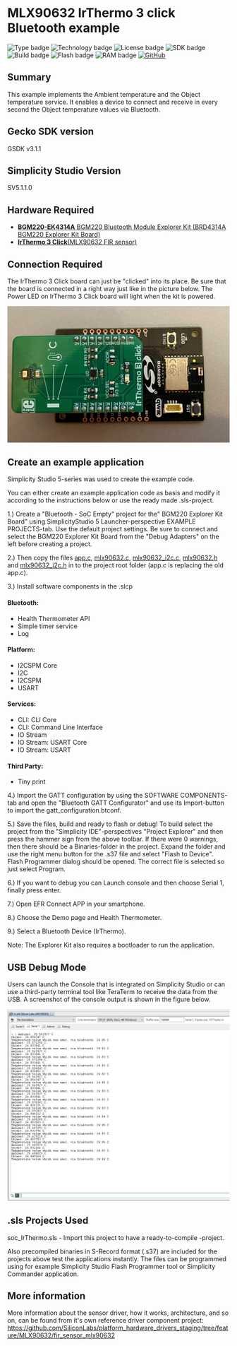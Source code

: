 # MLX90632 IrThermo 3 click Bluetooth example #

![Type badge](https://img.shields.io/badge/dynamic/json?url=https://raw.githubusercontent.com/SiliconLabs/application_examples_ci/master/bluetooth_applications/bluetooth_fir_sensor_mlx90632_common.json&label=Type&query=type&color=green)
![Technology badge](https://img.shields.io/badge/dynamic/json?url=https://raw.githubusercontent.com/SiliconLabs/application_examples_ci/master/bluetooth_applications/bluetooth_fir_sensor_mlx90632_common.json&label=Technology&query=technology&color=green)
![License badge](https://img.shields.io/badge/dynamic/json?url=https://raw.githubusercontent.com/SiliconLabs/application_examples_ci/master/bluetooth_applications/bluetooth_fir_sensor_mlx90632_common.json&label=License&query=license&color=green)
![SDK badge](https://img.shields.io/badge/dynamic/json?url=https://raw.githubusercontent.com/SiliconLabs/application_examples_ci/master/bluetooth_applications/bluetooth_fir_sensor_mlx90632_common.json&label=SDK&query=sdk&color=green)
![Build badge](https://img.shields.io/endpoint?url=https://raw.githubusercontent.com/SiliconLabs/application_examples_ci/master/bluetooth_applications/bluetooth_fir_sensor_mlx90632_build_status.json)
![Flash badge](https://img.shields.io/badge/dynamic/json?url=https://raw.githubusercontent.com/SiliconLabs/application_examples_ci/master/bluetooth_applications/bluetooth_fir_sensor_mlx90632_common.json&label=Flash&query=flash&color=blue)
![RAM badge](https://img.shields.io/badge/dynamic/json?url=https://raw.githubusercontent.com/SiliconLabs/application_examples_ci/master/bluetooth_applications/bluetooth_fir_sensor_mlx90632_common.json&label=RAM&query=ram&color=blue)
[![GitHub](https://img.shields.io/badge/Mikroe-IRTHERMO%203%20CLICK-green)](https://www.mikroe.com/ir-thermo-3-click)

## Summary ##

This example implements the Ambient temperature and the Object temperature service. It enables a device to connect and receive in every second the Object temperature values via Bluetooth. 
  
## Gecko SDK version ##

GSDK v3.1.1

## Simplicity Studio Version ## 

SV5.1.1.0

## Hardware Required ##

- [**BGM220-EK4314A** BGM220 Bluetooth Module Explorer Kit (BRD4314A BGM220 Explorer Kit Board)](https://www.silabs.com/development-tools/wireless/bluetooth/bgm220-explorer-kit)
- [**IrThermo 3 Click**(MLX90632 FIR sensor)](https://www.mikroe.com/ir-thermo-3-click)

## Connection Required ##

The IrThermo 3 Click board can just be "clicked" into its place. Be sure that the board is connected in a right way just like in the picture below.
The Power LED on IrThermo 3 Click board will light when the kit is powered.

<img src="doc/bgm220p_irthermo_3_click.jpeg" width="600">

## Create an example application ##

Simplicity Studio 5-series was used to create the example code.

You can either create an example application code as basis and modify it according to the instructions below or use the ready made .sls-project.

1.) Create a "Bluetooth - SoC Empty" project for the" BGM220 Explorer Kit Board" using SimplicityStudio 5 Launcher-perspective EXAMPLE PROJECTS-tab. Use the default project settings. Be sure to connect and select the BGM220 Explorer Kit Board from the "Debug Adapters" on the left before creating a project.

2.) Then copy the files [app.c](src/app.c), [mlx90632.c](src/mlx90632.c), [mlx90632_i2c.c](src/mlx90632_i2c.c), [mlx90632.h](inc/mlx90632.h) and [mlx90632_i2c.h](inc/mlx90632_i2c.h) in to the project root folder (app.c is replacing the old app.c).

3.) Install software components in the .slcp 
#### Bluetooth:
- Health Thermometer API
- Simple timer service
- Log
#### Platform:
- I2CSPM Core
- I2C
- I2CSPM
- USART
#### Services:
- CLI: CLI Core
- CLI: Command Line Interface
- IO Stream
- IO Stream: USART Core
- IO Stream: USART
#### Third Party:
- Tiny print

4.) Import the GATT configuration by using the SOFTWARE COMPONENTS-tab and open the "Bluetooth GATT Configurator" and use its Import-button to import the gatt_configuration.btconf.

5.) Save the files, build and ready to flash or debug! To build select the project from the "Simplicity IDE"-perspectives "Project Explorer" and then press the hammer sign from the above toolbar. If there were 0 warnings, then there should be a Binaries-folder in the project. Expand the folder and use the right menu button for the .s37 file and select "Flash to Device". Flash Programmer dialog should be opened. The correct file is selected so just select Program.

6.) If you want to debug you can Launch console and then choose Serial 1, finally press enter.

7.) Open EFR Connect APP in your smartphone.

8.) Choose the Demo page and Health Thermometer.

9.) Select a Bluetooth Device (IrThermo).

Note: The Explorer Kit also requires a bootloader to run the application.

## USB Debug Mode ##

Users can launch the Console that is integrated on Simplicity Studio or can use a third-party terminal tool like TeraTerm to receive the data from the USB. A screenshot of the console output is shown in the figure below.

<img src="doc/debug.jpeg" width="600">

## .sls Projects Used ##

soc_IrThermo.sls - Import this project to have a ready-to-compile -project.

Also precompiled binaries in S-Record format (.s37) are included for the projects above test the applications instantly. The files can be programmed using for example Simplicity Studio Flash Programmer tool or Simplicity Commander application.

## More information ##

More information about the sensor driver, how it works, architecture, and so on, can be found from it's own reference driver component project:
https://github.com/SiliconLabs/platform_hardware_drivers_staging/tree/feature/MLX90632/fir_sensor_mlx90632
